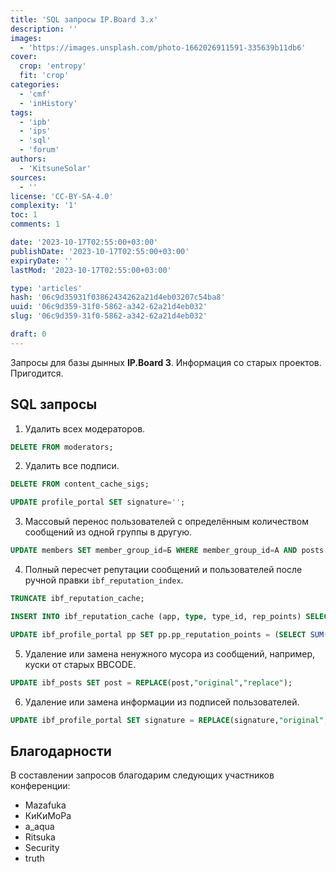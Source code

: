 ```yaml
---
title: 'SQL запросы IP.Board 3.x'
description: ''
images:
  - 'https://images.unsplash.com/photo-1662026911591-335639b11db6'
cover:
  crop: 'entropy'
  fit: 'crop'
categories:
  - 'cmf'
  - 'inHistory'
tags:
  - 'ipb'
  - 'ips'
  - 'sql'
  - 'forum'
authors:
  - 'KitsuneSolar'
sources:
  - ''
license: 'CC-BY-SA-4.0'
complexity: '1'
toc: 1
comments: 1

date: '2023-10-17T02:55:00+03:00'
publishDate: '2023-10-17T02:55:00+03:00'
expiryDate: ''
lastMod: '2023-10-17T02:55:00+03:00'

type: 'articles'
hash: '06c9d35931f03862434262a21d4eb03207c54ba8'
uuid: '06c9d359-31f0-5862-a342-62a21d4eb032'
slug: '06c9d359-31f0-5862-a342-62a21d4eb032'

draft: 0
---
```


Запросы для базы дынных **IP.Board 3**. Информация со старых проектов. Пригодится.

<!--more-->

## SQL запросы

1. Удалить всех модераторов.

```sql
DELETE FROM moderators;
```

2. Удалить все подписи.

```sql
DELETE FROM content_cache_sigs;
```

```sql
UPDATE profile_portal SET signature='';
```

3. Массовый перенос пользователей c определённым количеством сообщений из одной группы в другую.

```sql
UPDATE members SET member_group_id=Б WHERE member_group_id=А AND posts > 0;
```

4. Полный пересчет репутации сообщений и пользователей после ручной правки `ibf_reputation_index`.

```sql
TRUNCATE ibf_reputation_cache;
```

```sql
INSERT INTO ibf_reputation_cache (app, type, type_id, rep_points) SELECT app, type, type_id, SUM(rep_rating) FROM ibf_reputation_index GROUP BY type_id;
```

```sql
UPDATE ibf_profile_portal pp SET pp.pp_reputation_points = (SELECT SUM(r.rep_points) FROM ibf_posts p LEFT JOIN ibf_reputation_cache r ON r.type_id = p.pid WHERE p.author_id = pp.pp_member_id);
```

5. Удаление или замена ненужного мусора из сообщений, например, куски от старых BBCODE.

```sql
UPDATE ibf_posts SET post = REPLACE(post,"original","replace");
```

6. Удаление или замена информации из подписей пользователей.

```sql
UPDATE ibf_profile_portal SET signature = REPLACE(signature,"original","replace");
```

## Благодарности

В составлении запросов благодарим следующих участников конференции:

- Mazafuka
- КиКиМоРа
- a_aqua
- Ritsuka
- Security
- truth
